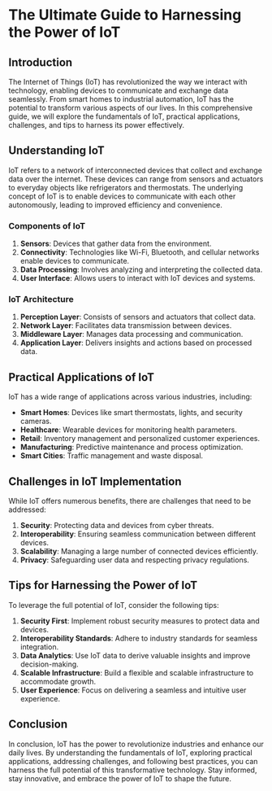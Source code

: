 # The Ultimate Guide to Harnessing the Power of IoT

## Introduction

The Internet of Things (IoT) has revolutionized the way we interact with technology, enabling devices to communicate and exchange data seamlessly. From smart homes to industrial automation, IoT has the potential to transform various aspects of our lives. In this comprehensive guide, we will explore the fundamentals of IoT, practical applications, challenges, and tips to harness its power effectively.

## Understanding IoT

IoT refers to a network of interconnected devices that collect and exchange data over the internet. These devices can range from sensors and actuators to everyday objects like refrigerators and thermostats. The underlying concept of IoT is to enable devices to communicate with each other autonomously, leading to improved efficiency and convenience.

### Components of IoT

1. **Sensors**: Devices that gather data from the environment.
2. **Connectivity**: Technologies like Wi-Fi, Bluetooth, and cellular networks enable devices to communicate.
3. **Data Processing**: Involves analyzing and interpreting the collected data.
4. **User Interface**: Allows users to interact with IoT devices and systems.

### IoT Architecture

1. **Perception Layer**: Consists of sensors and actuators that collect data.
2. **Network Layer**: Facilitates data transmission between devices.
3. **Middleware Layer**: Manages data processing and communication.
4. **Application Layer**: Delivers insights and actions based on processed data.

## Practical Applications of IoT

IoT has a wide range of applications across various industries, including:

- **Smart Homes**: Devices like smart thermostats, lights, and security cameras.
- **Healthcare**: Wearable devices for monitoring health parameters.
- **Retail**: Inventory management and personalized customer experiences.
- **Manufacturing**: Predictive maintenance and process optimization.
- **Smart Cities**: Traffic management and waste disposal.

## Challenges in IoT Implementation

While IoT offers numerous benefits, there are challenges that need to be addressed:

1. **Security**: Protecting data and devices from cyber threats.
2. **Interoperability**: Ensuring seamless communication between different devices.
3. **Scalability**: Managing a large number of connected devices efficiently.
4. **Privacy**: Safeguarding user data and respecting privacy regulations.

## Tips for Harnessing the Power of IoT

To leverage the full potential of IoT, consider the following tips:

1. **Security First**: Implement robust security measures to protect data and devices.
2. **Interoperability Standards**: Adhere to industry standards for seamless integration.
3. **Data Analytics**: Use IoT data to derive valuable insights and improve decision-making.
4. **Scalable Infrastructure**: Build a flexible and scalable infrastructure to accommodate growth.
5. **User Experience**: Focus on delivering a seamless and intuitive user experience.

## Conclusion

In conclusion, IoT has the power to revolutionize industries and enhance our daily lives. By understanding the fundamentals of IoT, exploring practical applications, addressing challenges, and following best practices, you can harness the full potential of this transformative technology. Stay informed, stay innovative, and embrace the power of IoT to shape the future.